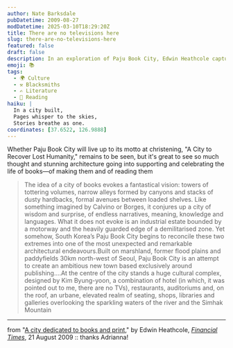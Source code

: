 ```yaml
---
author: Nate Barksdale
pubDatetime: 2009-08-27
modDatetime: 2025-03-10T18:29:20Z
title: There are no televisions here
slug: there-are-no-televisions-here
featured: false
draft: false
description: In an exploration of Paju Book City, Edwin Heathcole captures the tension between the fantastical vision of a city dedicated to literature and its stark physical surroundings.
emoji: 📚
tags:
  - 🌍 Culture
  - ⚒️ Blacksmiths
  - ✍️ Literature
  - 📖 Reading
haiku: |
  In a city built,  
  Pages whisper to the skies,  
  Stories breathe as one.
coordinates: [37.6522, 126.9888]
---
```


Whether Paju Book City will live up to its motto at christening, "A City to Recover Lost Humanity," remains to be seen, but it's great to see so much thought and stunning architecture going into supporting and celebrating the life of books—of making them and of reading them

> The idea of a city of books evokes a fantastical vision: towers of tottering volumes, narrow alleys formed by canyons and stacks of dusty hardbacks, formal avenues between loaded shelves. Like something imagined by Calvino or Borges, it conjures up a city of wisdom and surprise, of endless narratives, meaning, knowledge and languages. What it does not evoke is an industrial estate bounded by a motorway and the heavily guarded edge of a demilitarised zone. Yet somehow, South Korea’s Paju Book City begins to reconcile these two extremes into one of the most unexpected and remarkable architectural endeavours.Built on marshland, former flood plains and paddyfields 30km north-west of Seoul, Paju Book City is an attempt to create an ambitious new town based exclusively around publishing....At the centre of the city stands a huge cultural complex, designed by Kim Byung-yoon, a combination of hotel (in which, it was pointed out to me, there are no TVs), restaurants, auditoriums and, on the roof, an urbane, elevated realm of seating, shops, libraries and galleries overlooking the sparkling waters of the river and the Simhak Mountain

---

from "[A city dedicated to books and print](http://www.ft.com/cms/s/2/26852872-8de2-11de-93df-00144feabdc0.html)," by Edwin Heathcole, [_Financial Times_](http://www.ft.com/cms/s/2/26852872-8de2-11de-93df-00144feabdc0.html), 21 August 2009 :: thanks Adrianna!
